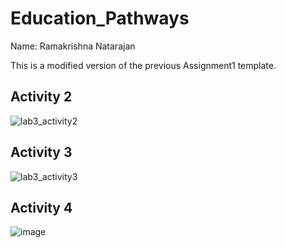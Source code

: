# Education_Pathways

Name: Ramakrishna Natarajan

This is a modified version of the previous Assignment1 template.


## Activity 2

![lab3_activity2](https://user-images.githubusercontent.com/55057578/193422594-d455af7c-3ca7-4b5a-ac78-0b3b362665b4.png)


## Activity 3

![lab3_activity3](https://user-images.githubusercontent.com/55057578/193422597-fc56cc8a-232d-480d-8315-2cd15218db01.png)


## Activity 4

![image](https://user-images.githubusercontent.com/55057578/193422858-c8010d2f-d085-4f07-b0db-201a400b684e.png)
